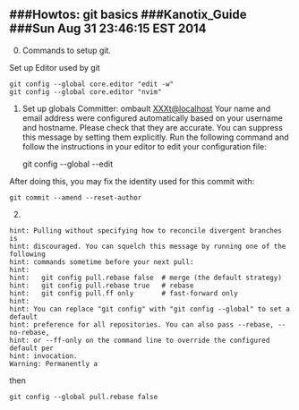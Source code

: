 ###Howtos: git basics
###Kanotix_Guide
###Sun Aug 31 23:46:15 EST 2014
---

0. Commands to setup git.

Set up Editor used by git

```
git config --global core.editor "edit -w"
git config --global core.editor "nvim"
```

1. Set up globals
Committer: ombault <XXXt@localhost>
Your name and email address were configured automatically based
on your username and hostname. Please check that they are accurate.
You can suppress this message by setting them explicitly. Run the
following command and follow the instructions in your editor to edit
your configuration file:

    git config --global --edit

After doing this, you may fix the identity used for this commit with:

    git commit --amend --reset-author

2. 

```
hint: Pulling without specifying how to reconcile divergent branches is
hint: discouraged. You can squelch this message by running one of the following
hint: commands sometime before your next pull:
hint: 
hint:   git config pull.rebase false  # merge (the default strategy)
hint:   git config pull.rebase true   # rebase
hint:   git config pull.ff only       # fast-forward only
hint: 
hint: You can replace "git config" with "git config --global" to set a default
hint: preference for all repositories. You can also pass --rebase, --no-rebase,
hint: or --ff-only on the command line to override the configured default per
hint: invocation.
Warning: Permanently a
```
then

```
git config --global pull.rebase false

```


